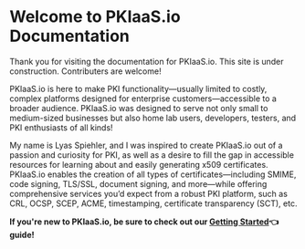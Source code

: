 # Welcome to PKIaaS.io Documentation

Thank you for visiting the documentation for PKIaaS.io. This site is under construction. Contributers are welcome!

PKIaaS.io is here to make PKI functionality—usually limited to costly, complex platforms designed for enterprise customers—accessible to a broader audience. PKIaaS.io was designed to serve not only small to medium-sized businesses but also home lab users, developers, testers, and PKI enthusiasts of all kinds!

My name is Lyas Spiehler, and I was inspired to create PKIaaS.io out of a passion and curiosity for PKI, as well as a desire to fill the gap in accessible resources for learning about and easily generating x509 certificates. PKIaaS.io enables the creation of all types of certificates—including SMIME, code signing, TLS/SSL, document signing, and more—while offering comprehensive services you’d expect from a robust PKI platform, such as CRL, OCSP, SCEP, ACME, timestamping, certificate transparency (SCT), etc.

**If you're new to PKIaaS.io, be sure to check out our [Getting Started](getting-started/)👈 guide!**
<!-- ## Commands

* `mkdocs new [dir-name]` - Create a new project.
* `mkdocs serve` - Start the live-reloading docs server.
* `mkdocs build` - Build the documentation site.
* `mkdocs -h` - Print help message and exit.

## Project layout

    mkdocs.yml    # The configuration file.
    docs/
        index.md  # The documentation homepage.
        ...       # Other markdown pages, images and other files. -->
